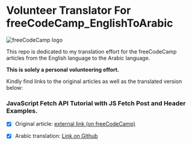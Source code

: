 # Volunteer Translator For freeCodeCamp_EnglishToArabic

![freeCodeCamp logo](https://design-style-guide.freecodecamp.org/downloads/fcc_secondary_large.png)



This repo is dedicated to my translation effort for the freeCodeCamp articles from the English language to the Arabic language.

**This is solely a personal volunteering effort.**

Kindly find links to the original articles as well as the translated version below:

### **JavaScript Fetch API Tutorial with JS Fetch Post and Header Examples.**

- [x] Original article: [external link (on freeCodeCamp)](https://www.freecodecamp.org/news/javascript-fetch-api-tutorial-with-js-fetch-post-and-header-examples/)

- [x] Arabic translation: [Link on Github](https://github.com/AhmedEFRMElwazery/VolunteerTranslatorForfreeCodeCamp_EnglishToArabic/blob/main/articles/JavaScript%20Fetch%20API%20Tutorial%20with%20JS%20Fetch%20Post%20and%20Header%20Examples.md)